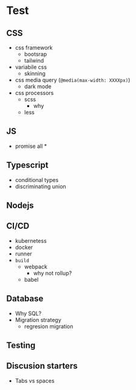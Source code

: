 # Test

## CSS

* css framework
    * bootsrap
    * tailwind
* variabile css
    * skinning
* css media query (`@media(max-width: XXXXpx)`)
    * dark mode
* css processors
    * scss
        * why
    * less
## JS
* promise all
    * 
## Typescript
* conditional types
* discriminating union

## Nodejs

## CI/CD
* kubernetess
* docker
* runner
* `build`
    * webpack
        * why not rollup?
    * babel

## Database
* Why SQL?
* Migration strategy
    * regresion migration

## Testing


## Discusion starters
* Tabs vs spaces